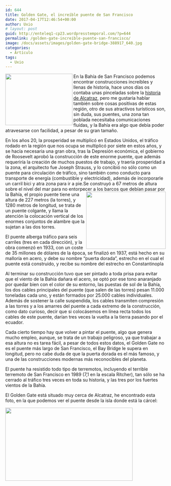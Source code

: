```yaml
---
id: 644
title: Golden Gate, el increíble puente de San Francisco
date: 2017-04-17T12:46:54+00:00
author: Uxio
# layout: post
guid: http://enteleq1-cp23.wordpresstemporal.com/?p=644
permalink: /golden-gate-increible-puente-san-francisco/
image: /docs/assets/images/golden-gate-bridge-388917_640.jpg
categories:
  - Artículo
tags:
  - Uxio
---
```

<img class="alignleft" src="http://upload.wikimedia.org/wikipedia/commons/a/a4/Ggb_by_night.jpg" width="211" height="162" align="left" border="0" />En la Bahía de San Francisco podemos encontrar construcciones increíbles y llenas de historia, hace unos días os contaba unas pinceladas sobre la <a href="http://entelequia.bligoo.com/content/view/159090/Una_de_las_c_rceles_m_s_horribles_de_la_historia_Alcatraz.html" class="broken_link" rel="nofollow">historia de Alcatraz,</a> pero me gustaría hablar también sobre cosas positivas de estas región, otro de sus atractivos turísticos son, sin duda, sus puentes, una zona tan poblada necesitaba comunicaciones fluídas, y la Bahía era algo que debía poder atravesarse con facilidad, a pesar de su gran tamaño.

<div id="body-160971" class="content-body">En los años 20, la prosperidad se multiplicó en Estados Unidos, el tráfico rodado en la región que nos ocupa se multiplicó por siete en estos años, y se hacía necesaria una gran obra, tras la Depresión económica, el gobierno de Roosevelt aprobó la construcción de este enorme puente, que además requeriría la creación de muchos puestos de trabajo, y traería prosperidad a la zona, el arquitecto fue Joseph Strauss, y lo concibió no sólo como un puente para circulación de tráfico, sino también como conducto para transporte de energía (combustible y electricidad), además de incorporarle un carril bici y atra zona para ir a pie.Se construyó a 67 metros de altura sobre el nivel del mar para no entorpecer a<img class="alignright" src="http://upload.wikimedia.org/wikipedia/commons/thumb/3/3c/GG-ftpoint-bridge-2.jpg/800px-GG-ftpoint-bridge-2.jpg" width="250" height="180" align="right" border="0" /> los barcos que debían pasar por la Bahía, el propio puente tiene una altura de 227 metros (la torres), y 1280 metros de longitud, se trata de un puente colgante, y llama la atención la colocación vertical de los enormes conjuntos de alambre que la sujetan a las dos torres.
  </p>
  
  <p>
    El puente alberga tráfico para seis carriles (tres en cada dirección), y la obra comenzó en 1933, con un coste de 35 millones de dólares de la época, se finalizó en 1937, está hecho en su malloría en acero, y debe su nombre “puerta dorada”, estrecho en el cual el puente está construido, y recibe su nombre del estrecho en Constantinopla
  </p>
  
  <p>
    Al terminar su construcción tuvo que ser pintado a toda prisa para evitar que el viento de la Bahía dañara el acero, se optó por ese tono anaranjado por quedar bien con el color de su entorno, las puestas de sol de la Bahía, los dos cables principales del puente (que salen de las torres) pesan 11.000 toneladas cada uno, y están formados por 25.000 cables individuales. Además de sostener la calle suspendida, los cables transmiten compresión a las torres y a los amarres del puente a cada extremo de la construcción, como dato curioso, decir que si colocásemos en línea recta todos los cables de este puente, darían tres veces la vuelta a la tierra pasando por el ecuador.
  </p>
  
  <p>
    Cada cierto tiempo hay que volver a pintar el puente, algo que genera mucho empleo, aunque, se trata de un trabajo peligroso, ya que trabajar a esa altura no es tarea fácil, a pesar de todos estos datos, el Golden Gate no es el puente más largo de San Francisco, el Bay Bridge le supera en longitud, pero no cabe duda de que la puerta dorada es el más famoso, y una de las construcciones modernas más reconocibles del planeta.
  </p>
  
  <p>
    El puente ha resistido todo tipo de terremotos, incluyendo el terrible terremoto de San Francisco en 1989 (7,1 en la escala Ritcher), tan sólo se ha cerrado al tráfico tres veces en toda su historia, y las tres por los fuertes vientos de la Bahía.
  </p>
  
  <p>
    El Golden Gate está situado muy cerca de Alcatraz, he encontrado esta foto, en la que podemos ver el puente desde la isla donde está la cárcel:
  </p>
  
  <p>
    <img class="aligncenter" src="http://www.virtuar.com/alcatraz/alcatraz_2824.jpg" width="400" height="230" align="absmiddle" border="0" />
  
  <div id="ads-parked-11" class="ads-parked-11">
  </div>
</div>